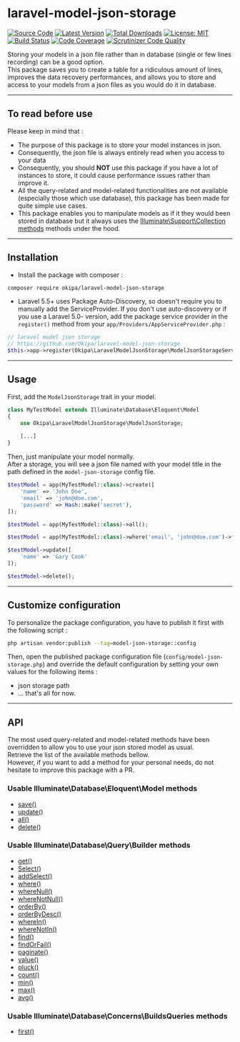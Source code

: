 # laravel-model-json-storage

[![Source Code](https://img.shields.io/badge/source-okipa/laravel--model--json--storage-blue.svg)](https://github.com/Okipa/laravel-model-json-storage)
[![Latest Version](https://img.shields.io/github/release/okipa/laravel-model-json-storage.svg?style=flat-square)](https://github.com/Okipa/laravel-model-json-storage/releases)
[![Total Downloads](https://img.shields.io/packagist/dt/okipa/laravel-model-json-storage.svg?style=flat-square)](https://packagist.org/packages/okipa/laravel-model-json-storage)
[![License: MIT](https://img.shields.io/badge/License-MIT-blue.svg)](https://opensource.org/licenses/MIT)
[![Build Status](https://scrutinizer-ci.com/g/Okipa/laravel-model-json-storage/badges/build.png?b=master)](https://scrutinizer-ci.com/g/Okipa/laravel-model-json-storage/build-status/master)
[![Code Coverage](https://scrutinizer-ci.com/g/Okipa/laravel-model-json-storage/badges/coverage.png?b=master)](https://scrutinizer-ci.com/g/Okipa/laravel-model-json-storage/?branch=master)
[![Scrutinizer Code Quality](https://scrutinizer-ci.com/g/Okipa/laravel-model-json-storage/badges/quality-score.png?b=master)](https://scrutinizer-ci.com/g/Okipa/laravel-model-json-storage/?branch=master)

Storing your models in a json file rather than in database (single or few lines recording) can be a good option.  
This package saves you to create a table for a ridiculous amount of lines, improves the data recovery performances, and allows you to store and access to your models from a json files as you would do it in database.

------------------------------------------------------------------------------------------------------------------------

## To read before use
Please keep in mind that :
- The purpose of this package is to store your model instances in json.  
- Consequently, the json file is always entirely read when you access to your data
- Consequently, you should **NOT** use this package if you have a lot of instances to store, it could cause performance issues rather than improve it.
- All the query-related and model-related functionalities are not available (especially those which use database), this package has been made for quite simple use cases.
- This package enables you to manipulate models as if it they would been stored in database but it always uses the [Illuminate\Support\Collection methods](https://laravel.com/docs/5.4/collections) methods under the hood.

------------------------------------------------------------------------------------------------------------------------

## Installation
- Install the package with composer :
```bash
composer require okipa/laravel-model-json-storage
```

- Laravel 5.5+ uses Package Auto-Discovery, so doesn't require you to manually add the ServiceProvider.
If you don't use auto-discovery or if you use a Laravel 5.0- version, add the package service provider in the `register()` method from your `app/Providers/AppServiceProvider.php` :
```php
// laravel model json storage
// https://github.com/Okipa/laravel-model-json-storage
$this->app->register(Okipa\LaravelModelJsonStorage\ModelJsonStorageServiceProvider::class);
```

------------------------------------------------------------------------------------------------------------------------

## Usage
First, add the `ModelJsonStorage` trait in your model.

```php
class MyTestModel extends Illuminate\Database\Eloquent\Model
{
    use Okipa\LaravelModelJsonStorage\ModelJsonStorage;
    
    [...]
}
```

Then, just manipulate your model normally.  
After a storage, you will see a json file named with your model title in the path defined in the `model-json-storage` config file.

```php
$testModel = app(MyTestModel::class)->create([
    'name' => 'John Doe',
    'email' => 'john@doe.com',
    'password' => Hash::make('secret'),
]);
```

```php
$testModel = app(MyTestModel::class)->all();
```

```php
$testModel = app(MyTestModel::class)->where('email', 'john@doe.com')->first();
```

```php
$testModel->update([
    'name' => 'Gary Cook'
]);
```

```php
$testModel->delete();
```

------------------------------------------------------------------------------------------------------------------------

## Customize configuration
To personalize the package configuration, you have to publish it first with the following script :
```bash
php artisan vendor:publish --tag=model-json-storage::config
```
Then, open the published package configuration file (`config/model-json-storage.php`) and override the default configuration by setting your own values for the following items :
- json storage path
- ... that's all for now.

------------------------------------------------------------------------------------------------------------------------

## API
The most used query-related and model-related methods have been overridden to allow you to use your json stored model as usual.  
Retrieve the list of the available methods bellow.  
However, if you want to add a method for your personal needs, do not hesitate to improve this package with a PR.

### Usable Illuminate\Database\Eloquent\Model methods
- [save()](https://laravel.com/api/5.0/Illuminate/Database/Eloquent/Model.html#method_save)
- [update()](https://laravel.com/api/5.0/Illuminate/Database/Eloquent/Model.html#method_update)
- [all()](https://laravel.com/api/5.0/Illuminate/Database/Eloquent/Model.html#method_all)
- [delete()](https://laravel.com/api/5.0/Illuminate/Database/Eloquent/Model.html#method_delete)

### Usable Illuminate\Database\Query\Builder methods
- [get()](https://laravel.com/api/5.0/Illuminate/Database/Query/Builder.html#method_get)
- [Select()](https://laravel.com/api/5.0/Illuminate/Database/Query/Builder.html#method_select)
- [addSelect()](https://laravel.com/api/5.0/Illuminate/Database/Query/Builder.html#method_addSelect)
- [where()](https://laravel.com/api/5.0/Illuminate/Database/Query/Builder.html#method_where)
- [whereNull()](https://laravel.com/api/5.0/Illuminate/Database/Query/Builder.html#method_whereNull)
- [whereNotNull()](https://laravel.com/api/5.0/Illuminate/Database/Query/Builder.html#method_whereNotNull)
- [orderBy()](https://laravel.com/api/5.0/Illuminate/Database/Query/Builder.html#method_orderBy)
- [orderByDesc()](https://laravel.com/api/5.0/Illuminate/Database/Query/Builder.html#method_orderByDesc)
- [whereIn()](https://laravel.com/api/5.0/Illuminate/Database/Query/Builder.html#method_whereIn)
- [whereNotIn()](https://laravel.com/api/5.0/Illuminate/Database/Query/Builder.html#method_whereNotIn)
- [find()](https://laravel.com/api/5.0/Illuminate/Database/Query/Builder.html#method_find)
- [findOrFail()](https://laravel.com/api/5.0/Illuminate/Database/Eloquent/Builder.html#method_findOrFail)
- [paginate()](https://laravel.com/api/5.0/Illuminate/Database/Query/Builder.html#method_paginate)
- [value()](https://laravel.com/api/5.0/Illuminate/Database/Query/Builder.html#method_value)
- [pluck()](https://laravel.com/api/5.0/Illuminate/Database/Query/Builder.html#method_pluck)
- [count()](https://laravel.com/api/5.0/Illuminate/Database/Query/Builder.html#method_count)
- [min()](https://laravel.com/api/5.0/Illuminate/Database/Query/Builder.html#method_min)
- [max()](https://laravel.com/api/5.0/Illuminate/Database/Query/Builder.html#method_max)
- [avg()](https://laravel.com/api/5.0/Illuminate/Database/Query/Builder.html#method_avg)

### Usable Illuminate\Database\Concerns\BuildsQueries methods
- [first()](https://laravel.com/api/5.0/Illuminate/Database/Concerns/BuildsQueries.html#method_first)
